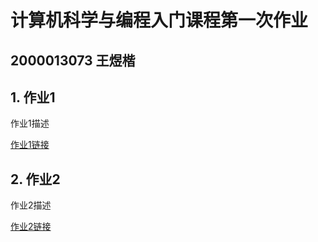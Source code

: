 # 计算机科学与编程入门课程第一次作业
## 2000013073 王煜楷
## 1. 作业1
作业1描述

[作业1链接](https://baidu.com)
## 2. 作业2
作业2描述

[作业2链接](https://bilibili.com)
